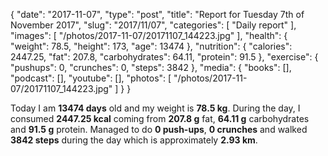 {
    "date": "2017-11-07",
    "type": "post",
    "title": "Report for Tuesday 7th of November 2017",
    "slug": "2017\/11\/07",
    "categories": [
        "Daily report"
    ],
    "images": [
        "\/photos\/2017-11-07\/20171107_144223.jpg"
    ],
    "health": {
        "weight": 78.5,
        "height": 173,
        "age": 13474
    },
    "nutrition": {
        "calories": 2447.25,
        "fat": 207.8,
        "carbohydrates": 64.11,
        "protein": 91.5
    },
    "exercise": {
        "pushups": 0,
        "crunches": 0,
        "steps": 3842
    },
    "media": {
        "books": [],
        "podcast": [],
        "youtube": [],
        "photos": [
            "\/photos\/2017-11-07\/20171107_144223.jpg"
        ]
    }
}

Today I am <strong>13474 days</strong> old and my weight is <strong>78.5 kg</strong>. During the day, I consumed <strong>2447.25 kcal</strong> coming from <strong>207.8 g</strong> fat, <strong>64.11 g</strong> carbohydrates and <strong>91.5 g</strong> protein. Managed to do <strong>0 push-ups</strong>, <strong>0 crunches</strong> and walked <strong>3842 steps</strong> during the day which is approximately <strong>2.93 km</strong>.